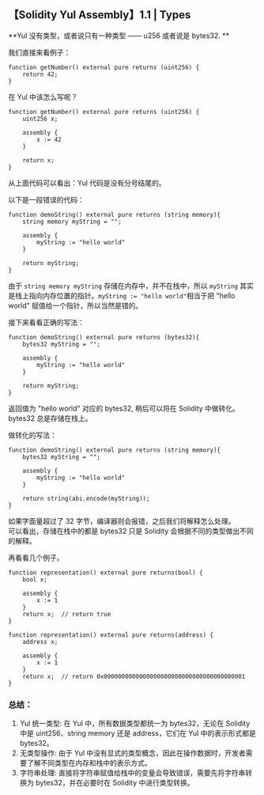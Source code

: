 ## 【Solidity Yul Assembly】1.1 | Types

**Yul 没有类型，或者说只有一种类型 —— u256 或者说是 bytes32.  **

我们直接来看例子：    
``` solidity
function getNumber() external pure returns (uint256) {
    return 42;
}
```
在 Yul 中该怎么写呢？    
``` solidity
function getNumber() external pure returns (uint256) {
    uint256 x;

    assembly {
        x := 42
    }

    return x;
}
```
从上面代码可以看出：Yul 代码是没有分号结尾的。

以下是一段错误的代码：  
``` solidity
function demoString() external pure returns (string memory){
    string memory myString = "";

    assembly {
        myString := "hello world"
    }

    return myString;
}
```
由于 `string memory myString` 存储在内存中，并不在栈中，所以 `myString` 其实是栈上指向内存位置的指针。`myString := "hello world"`相当于把 "hello world" 赋值给一个指针，所以当然是错的。  
  
接下来看看正确的写法：  
``` solidity
function demoString() external pure returns (bytes32){
    bytes32 myString = "";

    assembly {
        myString := "hello world"
    }

    return myString;
}
```
返回值为 "hello world" 对应的 bytes32, 稍后可以将在 Solidity 中做转化。bytes32 总是存储在栈上。  

做转化的写法：  
``` solidity
function demoString() external pure returns (string memory){
    bytes32 myString = "";

    assembly {
        myString := "hello world"
    }

    return string(abi.encode(myString));
}
```
  
如果字面量超过了 32 字节，编译器则会报错，之后我们将解释怎么处理。  
可以看出，存储在栈中的都是 bytes32 只是 Solidity 会根据不同的类型做出不同的解释。  

再看看几个例子。  
``` solidity
function representation() external pure returns(bool) {
    bool x;

    assembly {
        x := 1
    }
    return x;  // return true
}
```
``` solidity
function representation() external pure returns(address) {
    address x;

    assembly {
        x := 1
    }
    return x;  // return 0x0000000000000000000000000000000000000001
}
```

### 总结：
1. Yul 统一类型: 在 Yul 中，所有数据类型都统一为 bytes32，无论在 Solidity 中是 uint256、string memory 还是 address，它们在 Yul 中的表示形式都是 bytes32。  
2. 无类型操作: 由于 Yul 中没有显式的类型概念，因此在操作数据时，开发者需要了解不同类型在内存和栈中的表示方式。  
3. 字符串处理: 直接将字符串赋值给栈中的变量会导致错误，需要先将字符串转换为 bytes32，并在必要时在 Solidity 中进行类型转换。  

